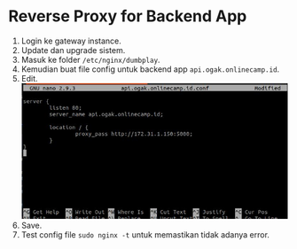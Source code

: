 # Reverse Proxy for Backend App

1. Login ke gateway instance.
2. Update dan upgrade sistem.
3. Masuk ke folder ``/etc/nginx/dumbplay``.
4. Kemudian buat file config untuk backend app ``api.ogak.onlinecamp.id``.
5. Edit. 
![Reverse proxy backend](screenshot/gambar1.jpg) <br />
6. Save.
7. Test config file ``sudo nginx -t`` untuk memastikan tidak adanya error.

